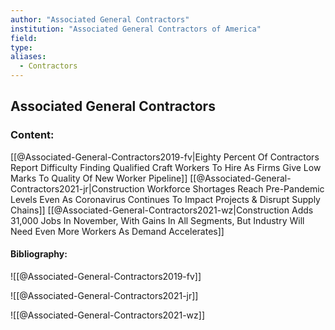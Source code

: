 ```yaml
---
author: "Associated General Contractors"
institution: "Associated General Contractors of America"
field:
type:
aliases:
  - Contractors
---
```


## Associated General Contractors

### Content:
[[@Associated-General-Contractors2019-fv|Eighty Percent Of Contractors Report Difficulty Finding Qualified Craft Workers To Hire As Firms Give Low Marks To Quality Of New Worker Pipeline]]
[[@Associated-General-Contractors2021-jr|Construction Workforce Shortages Reach Pre-Pandemic Levels Even As Coronavirus Continues To Impact Projects & Disrupt Supply Chains]]
[[@Associated-General-Contractors2021-wz|Construction Adds 31,000 Jobs In November, With Gains In All Segments, But Industry Will Need Even More Workers As Demand Accelerates]]

#### Bibliography:

![[@Associated-General-Contractors2019-fv]]

![[@Associated-General-Contractors2021-jr]]

![[@Associated-General-Contractors2021-wz]]